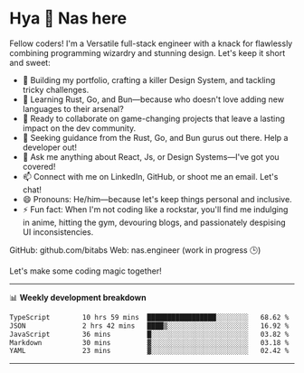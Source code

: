 # Hya 👋 Nas here

Fellow coders! I'm a Versatile full-stack engineer with a knack for flawlessly combining programming wizardry and stunning design. Let's keep it short and sweet:

- 🔭 Building my portfolio, crafting a killer Design System, and tackling tricky challenges.
- 🌱 Learning Rust, Go, and Bun—because who doesn't love adding new languages to their arsenal?
- 👯 Ready to collaborate on game-changing projects that leave a lasting impact on the dev community.
- 🤔 Seeking guidance from the Rust, Go, and Bun gurus out there. Help a developer out!
- 💬 Ask me anything about React, Js, or Design Systems—I've got you covered!
- 📫 Connect with me on LinkedIn, GitHub, or shoot me an email. Let's chat!
- 😄 Pronouns: He/him—because let's keep things personal and inclusive.
- ⚡ Fun fact: When I'm not coding like a rockstar, you'll find me indulging in anime, hitting the gym, devouring blogs, and passionately despising UI inconsistencies.

GitHub: github.com/bitabs
Web: nas.engineer (work in progress 🕒)

Let's make some coding magic together!

-------
📊 **Weekly development breakdown**
<!--START_SECTION:waka-->

```txt
TypeScript        10 hrs 59 mins  █████████████████░░░░░░░░   68.62 %
JSON              2 hrs 42 mins   ████▒░░░░░░░░░░░░░░░░░░░░   16.92 %
JavaScript        36 mins         █░░░░░░░░░░░░░░░░░░░░░░░░   03.82 %
Markdown          30 mins         ▓░░░░░░░░░░░░░░░░░░░░░░░░   03.18 %
YAML              23 mins         ▓░░░░░░░░░░░░░░░░░░░░░░░░   02.42 %
```

<!--END_SECTION:waka-->
-------
